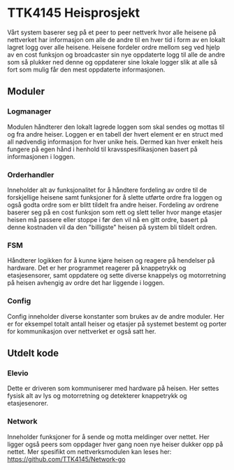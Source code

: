 
# TTK4145 Heisprosjekt

Vårt system baserer seg på et peer to peer nettverk hvor alle heisene på nettverket har informasjon om alle de andre til en hver tid i form av en lokalt lagret logg over alle heisene. Heisene fordeler ordre mellom seg ved hjelp av en cost funksjon og broadcaster sin nye oppdaterte logg til alle de andre som så plukker ned denne og oppdaterer sine lokale logger slik at alle så fort som mulig får den mest oppdaterte informasjonen.

## Moduler

### Logmanager

Modulen håndterer den lokalt lagrede loggen som skal sendes og mottas til og fra andre heiser. Loggen er en tabell der hvert element er en struct med all nødvendig informasjon for hver unike heis. Dermed kan hver enkelt heis fungere på egen hånd i henhold til kravsspesifikasjonen basert på informasjonen i loggen.

### Orderhandler

Inneholder alt av funksjonalitet for å håndtere fordeling av ordre til de forskjellige heisene samt funksjoner for å slette utførte ordre fra loggen og også godta ordre som er blitt tildelt fra andre heiser. Fordeling av ordrene baserer seg på en cost funksjon som rett og slett teller hvor mange etasjer heisen må passere eller stoppe i før den vil nå en gitt ordre, basert på denne kostnaden vil da den "billigste" heisen på system bli tildelt ordren.


### FSM

Håndterer logikken for å kunne kjøre heisen og reagere på hendelser på hardware. Det er her programmet reagerer på knappetrykk og etasjesensorer, samt oppdatere og sette diverse knappelys og motorretning på heisen avhengig av ordre det har liggende i loggen. 

### Config

Config inneholder diverse konstanter som brukes av de andre moduler. Her er for eksempel totalt antall heiser og etasjer på systemet bestemt og porter for kommunikasjon over nettverket er også satt her.

## Utdelt kode

### Elevio

Dette er driveren som kommuniserer med hardware på heisen. Her settes fysisk alt av lys og motorretning og detekterer knappetrykk og etasjesenorer.

### Network

Inneholder funksjoner for å sende og motta meldinger over nettet. Her ligger også peers som oppdager hver gang noen nye heiser dukker opp på nettet. Mer spesifikt om nettverksmodulen kan leses her: https://github.com/TTK4145/Network-go
